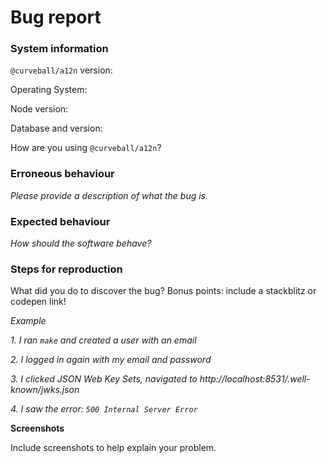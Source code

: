 # Bug report

### System information

`@curveball/a12n` version:

Operating System:

Node version:

Database and version: 

How are you using `@curveball/a12n`?


### Erroneous behaviour

*Please provide a description of what the bug is.*


### Expected behaviour

*How should the software behave?*


### Steps for reproduction

What did you do to discover the bug?
Bonus points: include a stackblitz or codepen link!

_Example_

*1. I ran `make` and created a user with an email* 

*2. I logged in again with my email and password*

*3. I clicked JSON Web Key Sets, navigated to http://localhost:8531/.well-known/jwks.json*

*4. I saw the error: `500 Internal Server Error`*

**Screenshots**

Include screenshots to help explain your problem.
